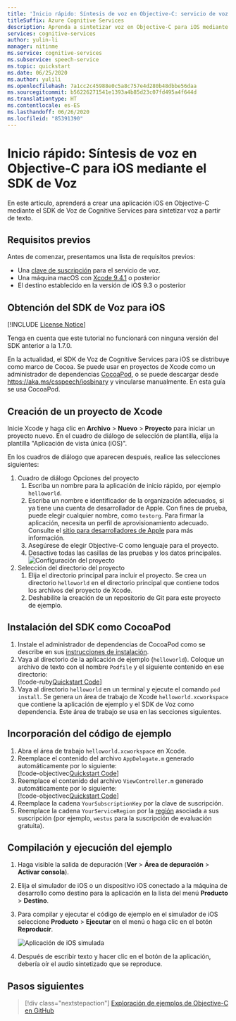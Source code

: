 ```yaml
---
title: 'Inicio rápido: Síntesis de voz en Objective-C: servicio de voz'
titleSuffix: Azure Cognitive Services
description: Aprenda a sintetizar voz en Objective-C para iOS mediante el SDK de Voz
services: cognitive-services
author: yulin-li
manager: nitinme
ms.service: cognitive-services
ms.subservice: speech-service
ms.topic: quickstart
ms.date: 06/25/2020
ms.author: yulili
ms.openlocfilehash: 7a1cc2c45988e0c5a8c757e4d280b48dbbe56daa
ms.sourcegitcommit: b56226271541e1393a4b85d23c07fd495a4f644d
ms.translationtype: HT
ms.contentlocale: es-ES
ms.lasthandoff: 06/26/2020
ms.locfileid: "85391390"
---
```

# <a name="quickstart-synthesize-speech-in-objective-c-on-ios-using-the-speech-sdk"></a>Inicio rápido: Síntesis de voz en Objective-C para iOS mediante el SDK de Voz

En este artículo, aprenderá a crear una aplicación iOS en Objective-C mediante el SDK de Voz de Cognitive Services para sintetizar voz a partir de texto.

## <a name="prerequisites"></a>Requisitos previos

Antes de comenzar, presentamos una lista de requisitos previos:

* Una [clave de suscripción](~/articles/cognitive-services/Speech-Service/get-started.md) para el servicio de voz.
* Una máquina macOS con [Xcode 9.4.1](https://geo.itunes.apple.com/us/app/xcode/id497799835?mt=12) o posterior
* El destino establecido en la versión de iOS 9.3 o posterior

## <a name="get-the-speech-sdk-for-ios"></a>Obtención del SDK de Voz para iOS

[!INCLUDE [License Notice](~/includes/cognitive-services-speech-service-license-notice.md)]

Tenga en cuenta que este tutorial no funcionará con ninguna versión del SDK anterior a la 1.7.0.

En la actualidad, el SDK de Voz de Cognitive Services para iOS se distribuye como marco de Cocoa.
Se puede usar en proyectos de Xcode como un administrador de dependencias [CocoaPod](https://cocoapods.org/), o se puede descargar desde https://aka.ms/csspeech/iosbinary y vincularse manualmente. En esta guía se usa CocoaPod.

## <a name="create-an-xcode-project"></a>Creación de un proyecto de Xcode

Inicie Xcode y haga clic en **Archivo** > **Nuevo** > **Proyecto** para iniciar un proyecto nuevo.
En el cuadro de diálogo de selección de plantilla, elija la plantilla "Aplicación de vista única (iOS)".

En los cuadros de diálogo que aparecen después, realice las selecciones siguientes:

1. Cuadro de diálogo Opciones del proyecto
    1. Escriba un nombre para la aplicación de inicio rápido, por ejemplo `helloworld`.
    1. Escriba un nombre e identificador de la organización adecuados, si ya tiene una cuenta de desarrollador de Apple. Con fines de prueba, puede elegir cualquier nombre, como `testorg`. Para firmar la aplicación, necesita un perfil de aprovisionamiento adecuado. Consulte el [sitio para desarrolladores de Apple](https://developer.apple.com/) para más información.
    1. Asegúrese de elegir Objective-C como lenguaje para el proyecto.
    1. Desactive todas las casillas de las pruebas y los datos principales.
    ![Configuración del proyecto](~/articles/cognitive-services/Speech-Service/media/sdk/qs-objectivec-project-settings.png)
1. Selección del directorio del proyecto
    1. Elija el directorio principal para incluir el proyecto. Se crea un directorio `helloworld` en el directorio principal que contiene todos los archivos del proyecto de Xcode.
    1. Deshabilite la creación de un repositorio de Git para este proyecto de ejemplo.

## <a name="install-the-sdk-as-a-cocoapod"></a>Instalación del SDK como CocoaPod

1. Instale el administrador de dependencias de CocoaPod como se describe en sus [instrucciones de instalación](https://guides.cocoapods.org/using/getting-started.html).
1. Vaya al directorio de la aplicación de ejemplo (`helloworld`). Coloque un archivo de texto con el nombre `Podfile` y el siguiente contenido en ese directorio:  
   [!code-ruby[Quickstart Code](~/samples-cognitive-services-speech-sdk/quickstart/objectivec/ios/text-to-speech/helloworld/Podfile)]
1. Vaya al directorio `helloworld` en un terminal y ejecute el comando `pod install`. Se genera un área de trabajo de Xcode `helloworld.xcworkspace` que contiene la aplicación de ejemplo y el SDK de Voz como dependencia. Este área de trabajo se usa en las secciones siguientes.

## <a name="add-the-sample-code"></a>Incorporación del código de ejemplo

1. Abra el área de trabajo `helloworld.xcworkspace` en Xcode.
1. Reemplace el contenido del archivo `AppDelegate.m` generado automáticamente por lo siguiente:  
   [!code-objectivec[Quickstart Code](~/samples-cognitive-services-speech-sdk/quickstart/objectivec/ios/text-to-speech/helloworld/helloworld/AppDelegate.m#code)]
1. Reemplace el contenido del archivo `ViewController.m` generado automáticamente por lo siguiente:  
   [!code-objectivec[Quickstart Code](~/samples-cognitive-services-speech-sdk/quickstart/objectivec/ios/text-to-speech/helloworld/helloworld/ViewController.m#code)]
1. Reemplace la cadena `YourSubscriptionKey` por la clave de suscripción.
1. Reemplace la cadena `YourServiceRegion` por la [región](~/articles/cognitive-services/Speech-Service/regions.md) asociada a sus suscripción (por ejemplo, `westus` para la suscripción de evaluación gratuita).

## <a name="build-and-run-the-sample"></a>Compilación y ejecución del ejemplo

1. Haga visible la salida de depuración (**Ver** > **Área de depuración** > **Activar consola**).
1. Elija el simulador de iOS o un dispositivo iOS conectado a la máquina de desarrollo como destino para la aplicación en la lista del menú **Producto** > **Destino**.
1. Para compilar y ejecutar el código de ejemplo en el simulador de iOS seleccione **Producto** > **Ejecutar** en el menú o haga clic en el botón **Reproducir**.

   ![Aplicación de iOS simulada](~/articles/cognitive-services/Speech-Service/media/sdk/qs-objectivec-simulated-app-tts.png)

1. Después de escribir texto y hacer clic en el botón de la aplicación, debería oír el audio sintetizado que se reproduce.

## <a name="next-steps"></a>Pasos siguientes

> [!div class="nextstepaction"]
> [Exploración de ejemplos de Objective-C en GitHub](https://aka.ms/csspeech/samples)

